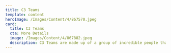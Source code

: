 ```yaml
---
title: C3 Teams
template: content
heroImage: /Images/Content/4/867570.jpeg
card:
  title: C3 Teams
  cta: More Details
  image: /Images/Content/4/867882.jpeg
  description: C3 Teams are made up of a group of incredible people that use their gifts and passions to serve God in the church. Find out more about joining our family here.
---
```

